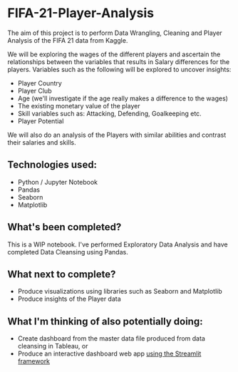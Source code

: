 # FIFA-21-Player-Analysis
The aim of this project is to perform Data Wrangling, Cleaning and Player Analysis of the FIFA 21 data from Kaggle.

We will be exploring the wages of the different players and ascertain the relationships between the variables that results in Salary differences for the players. Variables such as the following will be explored to uncover insights:
* Player Country
* Player Club
* Age (we'll investigate if the age really makes a difference to the wages)
* The existing monetary value of the player
* Skill variables such as: Attacking, Defending, Goalkeeping etc.
* Player Potential

We will also do an analysis of the Players with similar abilities and contrast their salaries and skills.

## Technologies used:
* Python / Jupyter Notebook
* Pandas
* Seaborn
* Matplotlib

## What's been completed?
This is a WIP notebook.
I've performed Exploratory Data Analysis and have completed Data Cleansing using Pandas.

## What next to complete?
* Produce visualizations using libraries such as Seaborn and Matplotlib
* Produce insights of the Player data

## What I'm thinking of also potentially doing:
* Create dashboard from the master data file produced from data cleansing in Tableau, or
* Produce an interactive dashboard web app [using the Streamlit framework](https://streamlit.io/)
